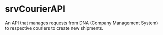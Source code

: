 # srvCourierAPI
An API that manages requests from DNA (Company Management System) to respective couriers to create new shipments.
